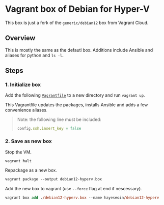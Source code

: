 # Vagrant box of Debian for Hyper-V

This box is just a fork of the `generic/debian12` box from Vagrant Cloud.

## Overview

This is mostly the same as the defautl box. Additions include Ansible and aliases for python and `ls -l`.

## Steps

### 1. Initialize box
Add the following [`Vagrantfile`](Vagrantfile) to a new directory and run `vagrant up`. 

This Vagrantfile updates the packages, installs Ansible and adds a few convenience aliases. 

> Note: the following line must be included:
> ```ruby
> config.ssh.insert_key = false
> ```

### 2. Save as new box

Stop the VM.
```ps
vagrant halt
```
Repackage as a new box.
```ps
vagrant package --output debian12-hyperv.box 
```
Add the new box to vagrant (use `--force` flag at end if nescessary).
```ps
vagrant box add ./debian12-hyperv.box --name hayeseoin/debian12-hyperv
```
